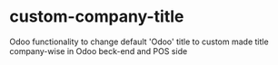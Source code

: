 # custom-company-title
Odoo functionality to change default 'Odoo' title to custom made title company-wise in Odoo beck-end and POS side
